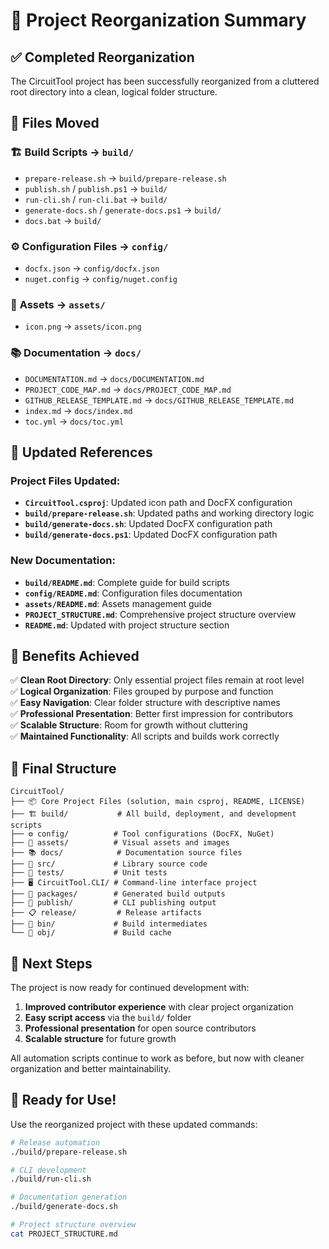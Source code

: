 # 📁 Project Reorganization Summary

## ✅ Completed Reorganization

The CircuitTool project has been successfully reorganized from a cluttered root directory into a clean, logical folder structure.

## 🔄 Files Moved

### 🏗️ **Build Scripts** → `build/`
- `prepare-release.sh` → `build/prepare-release.sh`
- `publish.sh` / `publish.ps1` → `build/`
- `run-cli.sh` / `run-cli.bat` → `build/`
- `generate-docs.sh` / `generate-docs.ps1` → `build/`
- `docs.bat` → `build/`

### ⚙️ **Configuration Files** → `config/`
- `docfx.json` → `config/docfx.json`
- `nuget.config` → `config/nuget.config`

### 🎨 **Assets** → `assets/`
- `icon.png` → `assets/icon.png`

### 📚 **Documentation** → `docs/`
- `DOCUMENTATION.md` → `docs/DOCUMENTATION.md`
- `PROJECT_CODE_MAP.md` → `docs/PROJECT_CODE_MAP.md`
- `GITHUB_RELEASE_TEMPLATE.md` → `docs/GITHUB_RELEASE_TEMPLATE.md`
- `index.md` → `docs/index.md`
- `toc.yml` → `docs/toc.yml`

## 🔧 Updated References

### Project Files Updated:
- **`CircuitTool.csproj`**: Updated icon path and DocFX configuration
- **`build/prepare-release.sh`**: Updated paths and working directory logic
- **`build/generate-docs.sh`**: Updated DocFX configuration path
- **`build/generate-docs.ps1`**: Updated DocFX configuration path

### New Documentation:
- **`build/README.md`**: Complete guide for build scripts
- **`config/README.md`**: Configuration files documentation
- **`assets/README.md`**: Assets management guide
- **`PROJECT_STRUCTURE.md`**: Comprehensive project structure overview
- **`README.md`**: Updated with project structure section

## 🎯 Benefits Achieved

✅ **Clean Root Directory**: Only essential project files remain at root level  
✅ **Logical Organization**: Files grouped by purpose and function  
✅ **Easy Navigation**: Clear folder structure with descriptive names  
✅ **Professional Presentation**: Better first impression for contributors  
✅ **Scalable Structure**: Room for growth without cluttering  
✅ **Maintained Functionality**: All scripts and builds work correctly  

## 📂 Final Structure

```
CircuitTool/
├── 📦 Core Project Files (solution, main csproj, README, LICENSE)
├── 🏗️ build/           # All build, deployment, and development scripts
├── ⚙️ config/          # Tool configurations (DocFX, NuGet)
├── 🎨 assets/          # Visual assets and images
├── 📚 docs/            # Documentation source files
├── 💾 src/             # Library source code
├── 🧪 tests/           # Unit tests
├── 🖥️ CircuitTool.CLI/ # Command-line interface project
├── 📁 packages/        # Generated build outputs
├── 🚀 publish/         # CLI publishing output
├── 📋 release/         # Release artifacts
├── 🔧 bin/             # Build intermediates
└── 📂 obj/             # Build cache
```

## 🚀 Next Steps

The project is now ready for continued development with:

1. **Improved contributor experience** with clear project organization
2. **Easy script access** via the `build/` folder
3. **Professional presentation** for open source contributors
4. **Scalable structure** for future growth

All automation scripts continue to work as before, but now with cleaner organization and better maintainability.

## 🎉 Ready for Use!

Use the reorganized project with these updated commands:

```bash
# Release automation
./build/prepare-release.sh

# CLI development
./build/run-cli.sh

# Documentation generation  
./build/generate-docs.sh

# Project structure overview
cat PROJECT_STRUCTURE.md
```
